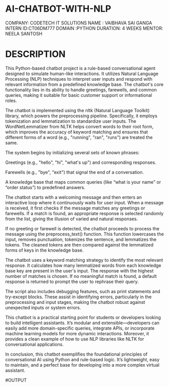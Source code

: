 # AI-CHATBOT-WITH-NLP

COMPANY: CODETECH IT SOLUTIONS
NAME : VAIBHAVA SAI GANGA
INTERN ID:CT06DM777
DOMAIN :PYTHON
DURATION: 4 WEEKS
MENTOR: NEELA SANTOSH


# DESCRIPTION

This Python-based chatbot project is a rule-based conversational agent designed to simulate human-like interactions. It utilizes Natural Language Processing (NLP) techniques to interpret user inputs and respond with relevant information from a predefined knowledge base. The chatbot's core functionality lies in its ability to handle greetings, farewells, and common queries, making it suitable for basic customer support or informational roles.

The chatbot is implemented using the nltk (Natural Language Toolkit) library, which powers the preprocessing pipeline. Specifically, it employs tokenization and lemmatization to standardize user inputs. The WordNetLemmatizer from NLTK helps convert words to their root form, which improves the accuracy of keyword matching and ensures that different forms of a word (e.g., "running", "ran", "runs") are treated the same.

The system begins by initializing several sets of known phrases:

Greetings (e.g., "hello", "hi", "what's up") and corresponding responses.

Farewells (e.g., "bye", "exit") that signal the end of a conversation.

A knowledge base that maps common queries (like “what is your name” or “order status”) to predefined answers.

The chatbot starts with a welcoming message and then enters an interactive loop where it continuously waits for user input. When a message is received, it first checks if the message matches any greetings or farewells. If a match is found, an appropriate response is selected randomly from the list, giving the illusion of varied and natural responses.

If no greeting or farewell is detected, the chatbot proceeds to process the message using the preprocess_text() function. This function lowercases the input, removes punctuation, tokenizes the sentence, and lemmatizes the tokens. The cleaned tokens are then compared against the lemmatized forms of keys in the knowledge base.

The chatbot uses a keyword matching strategy to identify the most relevant response. It calculates how many lemmatized words from each knowledge base key are present in the user's input. The response with the highest number of matches is chosen. If no meaningful match is found, a default response is returned to prompt the user to rephrase their query.

The script also includes debugging features, such as print statements and try-except blocks. These assist in identifying errors, particularly in the preprocessing and input stages, making the chatbot robust against unexpected inputs or system errors.

This chatbot is a practical starting point for students or developers looking to build intelligent assistants. It’s modular and extensible—developers can easily add more domain-specific queries, integrate APIs, or incorporate machine learning models for more dynamic interactions. Moreover, it provides a clean example of how to use NLP libraries like NLTK for conversational applications.

In conclusion, this chatbot exemplifies the foundational principles of conversational AI using Python and rule-based logic. It’s lightweight, easy to maintain, and a perfect base for developing into a more complex virtual assistant.

#OUTPUT

